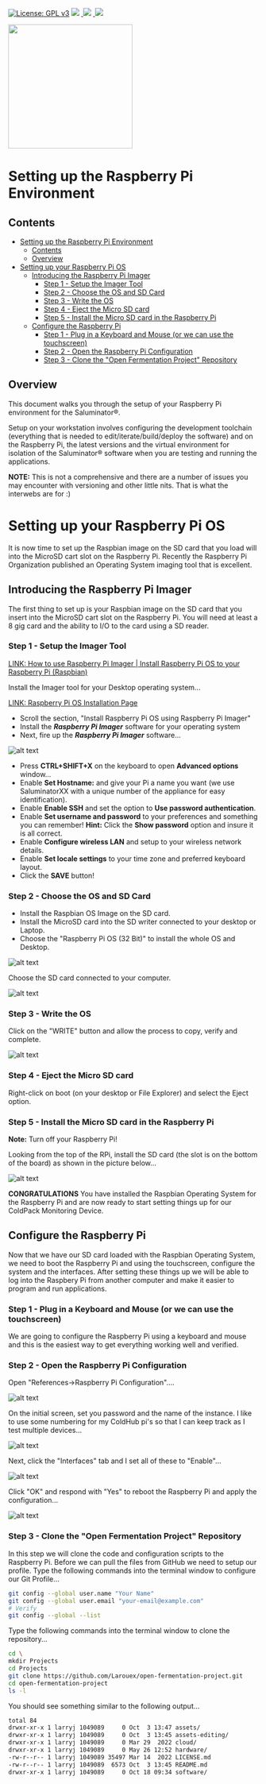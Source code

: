 [![License: GPL v3](https://img.shields.io/badge/License-GPLv3-blue.svg)](https://www.gnu.org/licenses/gpl-3.0)&nbsp;<a href="https://www.open-fermentation-project.org/"><img src="https://img.shields.io/badge/OFS v1-Open%20Fermentation%20Project%20v1-yellowgreen"></a>&nbsp;<a href="https://apps.azureiotcentral.com/">
<img src="https://img.shields.io/badge/Azure IoT Central-Open%20Fermentation%20Project%20v1-blue"></a>&nbsp;<a href="https://www.saluminator.com/">
<img src="https://img.shields.io/badge/IoT-Saluminator%20Appliance%20v4-purple"></a>

<img src="../assets/open-fermentation-project-logo-v2-750.png" width="250"/>

# Setting up the Raspberry Pi Environment

## Contents

- [Setting up the Raspberry Pi Environment](#setting-up-the-raspberry-pi-environment)
  - [Contents](#contents)
  - [Overview](#overview)
- [Setting up your Raspberry Pi OS](#setting-up-your-raspberry-pi-os)
  - [Introducing the Raspberry Pi Imager](#introducing-the-raspberry-pi-imager)
    - [Step 1 - Setup the Imager Tool](#step-1---setup-the-imager-tool)
    - [Step 2 - Choose the OS and SD Card](#step-2---choose-the-os-and-sd-card)
    - [Step 3 - Write the OS](#step-3---write-the-os)
    - [Step 4 - Eject the Micro SD card](#step-4---eject-the-micro-sd-card)
    - [Step 5 - Install the Micro SD card in the Raspberry Pi](#step-5---install-the-micro-sd-card-in-the-raspberry-pi)
  - [Configure the Raspberry Pi](#configure-the-raspberry-pi)
    - [Step 1 - Plug in a Keyboard and Mouse (or we can use the touchscreen)](#step-1---plug-in-a-keyboard-and-mouse-or-we-can-use-the-touchscreen)
    - [Step 2 - Open the Raspberry Pi Configuration](#step-2---open-the-raspberry-pi-configuration)
    - [Step 3 - Clone the "Open Fermentation Project" Repository](#step-3---clone-the-open-fermentation-project-repository)

## Overview

This document walks you through the setup of your Raspberry Pi environment for the Saluminator&reg;. 

Setup on your workstation involves configuring the development toolchain (everything that is needed to edit/iterate/build/deploy the software) and on the Raspberry Pi, the latest versions and the virtual environment for isolation of the Saluminator&reg; software when you are testing and running the applications.

**NOTE:** This is not a comprehensive and there are a number of issues you may encounter with versioning and other little nits. That is what the interwebs are for :)

# Setting up your Raspberry Pi OS
It is now time to set up the Raspbian image on the SD card that you load will into the MicroSD cart slot on the Raspberry Pi. Recently the Raspberry Pi Organization published an Operating System imaging tool that is excellent.

## Introducing the Raspberry Pi Imager
The first thing to set up is your Raspbian image on the SD card that you insert into the MicroSD cart slot on the Raspberry Pi. You will need at least a 8 gig card and the ability to I/O to the card using a SD reader.

### Step 1 - Setup the Imager Tool
[LINK: How to use Raspberry Pi Imager | Install Raspberry Pi OS to your Raspberry Pi (Raspbian)](https://www.youtube.com/watch?v=ntaXWS8Lk34)

Install the Imager tool for your Desktop operating system...

[LINK: Raspberry Pi OS Installation Page](https://www.raspberrypi.org/software/)

* Scroll the section, "Install Raspberry Pi OS using Raspberry Pi Imager"
* Install the **_Raspberry Pi Imager_** software for your operating system
* Next, fire up the **_Raspberry Pi Imager_** software...
 
![alt text](../assets/pi-os-installer.png "Install the Raspberry Pi Imager")

* Press **CTRL+SHIFT+X** on the keyboard to open **Advanced options** window...
* Enable **Set Hostname:** and give your Pi a name you want (we use SaluminatorXX with a unique number of the appliance for easy identification).
* Enable **Enable SSH** and set the option to **Use password authentication**.
* Enable **Set username and password** to your preferences and something you can remember! **Hint:** Click the **Show password** option and insure it is all correct.
* Enable **Configure wireless LAN** and setup to your wireless network details.
* Enable **Set locale settings** to your time zone and preferred keyboard layout.
* Click the **SAVE** button!

### Step 2 - Choose the OS and SD Card

- Install the Raspbian OS Image on the SD card.
- Install the MicroSD card into the SD writer connected to your desktop or Laptop.
- Choose the "Raspberry Pi OS (32 Bit)" to install the whole OS and Desktop.

![alt text](../assets/pi-os-installer-choose-os.png "Raspberry Pi OS (32 Bit)")

Choose the SD card connected to your computer.

![alt text](../assets/pi-os-installer-choose-os-card-selected.png "Choose SD")


### Step 3 - Write the OS

Click on the "WRITE" button and allow the process to copy, verify and complete.

![alt text](../assets/pi-os-installer-completed.png "Pi SD Card Completed")

### Step 4 - Eject the Micro SD card
Right-click on boot (on your desktop or File Explorer) and select the Eject option.

### Step 5 - Install the Micro SD card in the Raspberry Pi
<b>Note:</b> Turn off your Raspberry Pi!

Looking from the top of the RPi, install the SD card (the slot is on the bottom of the board) as shown in the picture below...

![alt text](../assets/pi-sd.png "Pi SD Card Insert")

<b>CONGRATULATIONS</b> You have installed the Raspbian Operating System for the Raspberry Pi and are now ready to start setting things up for our ColdPack Monitoring Device.

## Configure the Raspberry Pi
Now that we have our SD card loaded with the Raspbian Operating System, we need to boot the Raspberry Pi and using the touchscreen, configure the system and the interfaces. After setting these things up we will be able to log into the Raspbery Pi from another computer and make it easier to program and run applications.

### Step 1 - Plug in a Keyboard and Mouse (or we can use the touchscreen)
We are going to configure the Raspberry Pi using a keyboard and mouse and this is the easiest way to get everything working well and verified.

### Step 2 - Open the Raspberry Pi Configuration
Open "References->Raspberry Pi Configuration"....

![alt text](../assets/rpi-configuration-step-1.png "Open Pi Config")

On the initial screen, set you password and the name of the instance. I like to use some numbering for my ColdHub pi's so that I can keep track as I test multiple devices...

![alt text](../assets/rpi-configuration-step-1-open-config.png "Opened Pi Config")

Next, click the "Interfaces" tab and I set all of these to "Enable"...

![alt text](../assets/rpi-configuration-step-1-set-interfaces.png "Pi Config Set Interfaces")

Click "OK" and respond with "Yes" to reboot the Raspberry Pi and apply the configuration...

![alt text](../assets/rpi-configuration-step-1-save-reboot.png "Pi Config Save and Reboot")

### Step 3 - Clone the "Open Fermentation Project" Repository
In this step we will clone the code and configuration scripts to the Raspberry Pi. Before we can pull the files from GitHub we need to setup our profile. Type the following commands into the terminal window to configure our Git Profile...

``` bash
git config --global user.name "Your Name"
git config --global user.email "your-email@example.com"
# Verify
git config --global --list
```

Type the following commands into the terminal window to clone the repository...

```bash
cd \
mkdir Projects
cd Projects
git clone https://github.com/Larouex/open-fermentation-project.git
cd open-fermentation-project
ls -l
```
You should see something similar to the following output...
```bash
total 84
drwxr-xr-x 1 larryj 1049089     0 Oct  3 13:47 assets/
drwxr-xr-x 1 larryj 1049089     0 Oct  3 13:45 assets-editing/
drwxr-xr-x 1 larryj 1049089     0 Mar 29  2022 cloud/
drwxr-xr-x 1 larryj 1049089     0 May 26 12:52 hardware/
-rw-r--r-- 1 larryj 1049089 35497 Mar 14  2022 LICENSE.md
-rw-r--r-- 1 larryj 1049089  6573 Oct  3 13:45 README.md
drwxr-xr-x 1 larryj 1049089     0 Oct 18 09:34 software/
```
